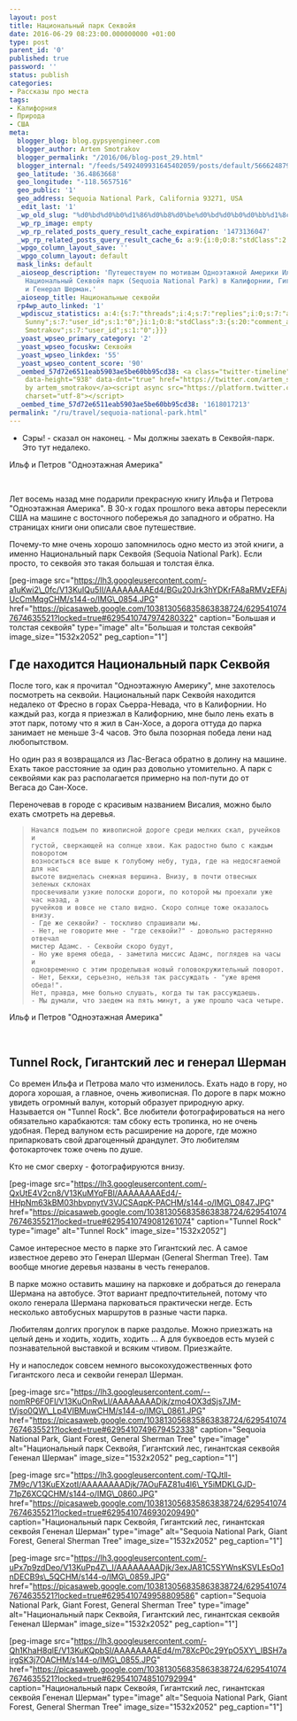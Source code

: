 ```yaml
---
layout: post
title: Национальный парк Секвойя
date: 2016-06-29 08:23:00.000000000 +01:00
type: post
parent_id: '0'
published: true
password: ''
status: publish
categories:
- Рассказы про места
tags:
- Калифорния
- Природа
- США
meta:
  blogger_blog: blog.gypsyengineer.com
  blogger_author: Artem Smotrakov
  blogger_permalink: "/2016/06/blog-post_29.html"
  blogger_internal: "/feeds/5492409931645402059/posts/default/5666248794994130006"
  geo_latitude: '36.4863668'
  geo_longitude: "-118.5657516"
  geo_public: '1'
  geo_address: Sequoia National Park, California 93271, USA
  _edit_last: '1'
  _wp_old_slug: "%d0%bd%d0%b0%d1%86%d0%b8%d0%be%d0%bd%d0%b0%d0%bb%d1%8c%d0%bd%d1%8b%d0%b5-%d1%81%d0%b5%d0%ba%d0%b2%d0%be%d0%b9%d0%b8"
  _wp_rp_image: empty
  _wp_rp_related_posts_query_result_cache_expiration: '1473136047'
  _wp_rp_related_posts_query_result_cache_6: a:9:{i:0;O:8:"stdClass":2:{s:7:"post_id";s:2:"67";s:5:"score";s:17:"44.41363648576862";}i:1;O:8:"stdClass":2:{s:7:"post_id";s:2:"64";s:5:"score";s:18:"20.721868721985334";}i:2;O:8:"stdClass":2:{s:7:"post_id";s:2:"72";s:5:"score";s:18:"12.039002246968078";}i:3;O:8:"stdClass":2:{s:7:"post_id";s:2:"71";s:5:"score";s:17:"8.820126422099879";}i:4;O:8:"stdClass":2:{s:7:"post_id";s:2:"59";s:5:"score";s:17:"6.720482173902521";}i:5;O:8:"stdClass":2:{s:7:"post_id";s:2:"63";s:5:"score";s:17:"6.274195071274102";}i:6;O:8:"stdClass":2:{s:7:"post_id";s:2:"69";s:5:"score";s:18:"2.7566523819414277";}i:7;O:8:"stdClass":2:{s:7:"post_id";s:2:"62";s:5:"score";s:18:"2.7566523819414277";}i:8;O:8:"stdClass":2:{s:7:"post_id";s:2:"66";s:5:"score";s:18:"1.1596369897058842";}}
  _wpgo_column_layout_save: ''
  _wpgo_column_layout: default
  mask_links: default
  _aioseop_description: 'Путешествуем по мотивам Одноэтажной Америки Ильфа и Петрова:
    Национальный Секвойя парк (Sequoia National Park) в Калифорнии, Гигантский Лес
    и Генерал Шерман.'
  _aioseop_title: Национальные секвойи
  rp4wp_auto_linked: '1'
  _wpdiscuz_statistics: a:4:{s:7:"threads";i:4;s:7:"replies";i:0;s:7:"authors";i:1;s:14:"recent_authors";a:2:{i:0;O:8:"stdClass":3:{s:20:"comment_author_email";s:19:"noreply@blogger.com";s:14:"comment_author";s:10:"Iren
    Sunny";s:7:"user_id";s:1:"0";}i:1;O:8:"stdClass":3:{s:20:"comment_author_email";s:19:"noreply@blogger.com";s:14:"comment_author";s:15:"Artem
    Smotrakov";s:7:"user_id";s:1:"0";}}}
  _yoast_wpseo_primary_category: '2'
  _yoast_wpseo_focuskw: Секвойя
  _yoast_wpseo_linkdex: '55'
  _yoast_wpseo_content_score: '90'
  _oembed_57d72e6511eab5903ae5be60bb95cd38: <a class="twitter-timeline" data-width="625"
    data-height="938" data-dnt="true" href="https://twitter.com/artem_smotrakov?ref_src=twsrc%5Etfw">Tweets
    by artem_smotrakov</a><script async src="https://platform.twitter.com/widgets.js"
    charset="utf-8"></script>
  _oembed_time_57d72e6511eab5903ae5be60bb95cd38: '1618017213'
permalink: "/ru/travel/sequoia-national-park.html"
---
```

- Сэры! - сказал он наконец. - Мы должны заехать в Секвойя-парк. Это тут недалеко.&nbsp;

Ильф и Петров "Одноэтажная Америка"

&nbsp;

Лет восемь назад мне подарили прекрасную книгу Ильфа и Петрова "Одноэтажная Америка". В 30-х годах прошлого века авторы пересекли США на машине с восточного побережья до западного и обратно. На страницах книги они описали свое путешествие.

Почему-то мне очень хорошо запомнилось одно место из этой книги, а именно Национальный парк Секвойя (Sequoia National Park). Если просто, то секвойя&nbsp;это такая большая и толстая ёлка.

[peg-image src="https://lh3.googleusercontent.com/-a1uKwi2\_0fc/V13KuIQu5II/AAAAAAAAEd4/BGu20Jrk3hYDKrFA8aRMVzEFAjUcCmMqgCHM/s144-o/IMG\_0854.JPG" href="https://picasaweb.google.com/103813056835863838724/6295410747674635521?locked=true#6295410747974280322" caption="Большая и толстая секвойя" type="image" alt="Большая и толстая секвойя" image\_size="1532x2052" peg\_caption="1"]

<!--more-->

## Где находится Национальный парк Секвойя

После того, как я прочитал "Одноэтажную Америку", мне захотелось посмотреть на секвойи. Национальный парк Секвойя находится недалеко от Фресно в горах Сьерра-Невада, что в Калифорнии. Но каждый раз, когда я приезжал в Калифорнию, мне было лень ехать в этот парк, потому что я жил в Сан-Хосе, а дорога оттуда до парка занимает не меньше 3-4 часов. Это была позорная победа лени над любопытством.

Но один раз я возвращался из Лас-Вегаса обратно в долину на машине. Ехать такое расстояние за один раз довольно утомительно. А парк с секвойями как раз располагается примерно на пол-пути до от Вегаса&nbsp;до Сан-Хосе.

Переночевав в городе с красивым названием Висалия, можно было ехать смотреть на деревья.

> ```
> Начался подъем по живописной дороге среди мелких скал, ручейков и
> густой, сверкающей на солнце хвои. Как радостно было с каждым поворотом
> возноситься все выше к голубому небу, туда, где на недосягаемой для нас
> высоте виднелась снежная вершина. Внизу, в почти отвесных зеленых склонах
> просвечивали узкие полоски дороги, по которой мы проехали уже час назад, а
> ручейков и вовсе не стало видно. Скоро солнце тоже оказалось внизу.
> - Где же секвойи? - тоскливо спрашивали мы.
> - Нет, не говорите мне - "где секвойи?" - довольно растерянно отвечал
> мистер Адамс. - Секвойи скоро будут,
> - Но уже время обеда, - заметила миссис Адамс, поглядев на часы и
> одновременно с этим проделывая новый головокружительный поворот.
> - Нет, Бекки, серьезно, нельзя так рассуждать - "уже время обеда!".
> Нет, правда, мне больно слушать, когда ты так рассуждаешь.
> - Мы думали, что заедем на пять минут, а уже прошло часа четыре.
> ```

Ильф и Петров "Одноэтажная Америка"

&nbsp;

## Tunnel Rock, Гигантский лес и генерал Шерман

Со времен Ильфа и Петрова мало что изменилось. Ехать надо в гору, но дорога хорошая, а главное, очень живописная. По дороге в парк можно увидеть огромный валун, который образует природную арку. Называется он "Tunnel Rock". Все любители фотографироваться на него обязательно карабкаются: там сбоку есть тропинка, но не очень удобная. Перед валуном есть расширение на дороге, где можно припарковать свой драгоценный драндулет. Это любителям фотокарточек тоже очень по душе.

Кто не смог сверху - фотографируются внизу.

[peg-image src="https://lh3.googleusercontent.com/-QxUtE4V2cn8/V13KuMYqFBI/AAAAAAAAEd4/-HHpNm63kBM03hbvpnytV3VJCSAqpK-PACHM/s144-o/IMG\_0847.JPG" href="https://picasaweb.google.com/103813056835863838724/6295410747674635521?locked=true#6295410749081261074" caption="Tunnel Rock" type="image" alt="Tunnel Rock" image\_size="1532x2052"]

Самое интересное место в парке это Гигантский лес. А самое известное дерево это Генерал Шерман (General Sherman Tree). Там вообще многие деревья названы в честь генералов.

В парке можно оставить машину на парковке и добраться до генерала Шермана на автобусе. Этот вариант предпочтительней, потому что около генерала Шермана парковаться практически негде. Есть несколько автобусных маршрутов в разные части парка.

Любителям долгих прогулок в парке раздолье. Можно приезжать на целый день и ходить, ходить, ходить ... А для буквоедов есть музей с познавательной выставкой и всяким чтивом. Приезжайте.

Ну и напоследок совсем немного высокохудожественных фото Гигантского леса и секвойи генерал Шерман.

[peg-image src="https://lh3.googleusercontent.com/--nomRP6F0FI/V13KuOnRwLI/AAAAAAAADjk/zmo4OX3dSjs7JM-tVjso0QW\_Lp4VIBMuwCHM/s144-o/IMG\_0861.JPG" href="https://picasaweb.google.com/103813056835863838724/6295410747674635521?locked=true#6295410749679452338" caption="Sequoia National Park, Giant Forest, General Sherman Tree" type="image" alt="Национальный парк Секвойя, Гигантский лес, гинантская секвойя Гененал Шерман" image\_size="1532x2052" peg\_caption="1"]

[peg-image src="https://lh3.googleusercontent.com/-TQJtll-7M9c/V13KuEXzotI/AAAAAAAADjk/7AOuFAZ81u4l6\_Y5iMDKLGJD-71pZ6XCQCHM/s144-o/IMG\_0860.JPG" href="https://picasaweb.google.com/103813056835863838724/6295410747674635521?locked=true#6295410746930209490" caption="Национальный парк Секвойя, Гигантский лес, гинантская секвойя Гененал Шерман" type="image" alt="Sequoia National Park, Giant Forest, General Sherman Tree" image\_size="1532x2052" peg\_caption="1"]

[peg-image src="https://lh3.googleusercontent.com/-uPx7p9zdDeo/V13KuPp4Z\_I/AAAAAAAADjk/3exJA81C5SYWnsKSVLEsOo1nDECB9s\_5QCHM/s144-o/IMG\_0859.JPG" href="https://picasaweb.google.com/103813056835863838724/6295410747674635521?locked=true#6295410749958809586" caption="Sequoia National Park, Giant Forest, General Sherman Tree" type="image" alt="Национальный парк Секвойя, Гигантский лес, гинантская секвойя Гененал Шерман" image\_size="1532x2052" peg\_caption="1"]

[peg-image src="https://lh3.googleusercontent.com/-Qh1KhaH8qlE/V13KuKQpbSI/AAAAAAAAEd4/m78XcP0c29YpO5XY\_IBSH7airgSK3j7OACHM/s144-o/IMG\_0855.JPG" href="https://picasaweb.google.com/103813056835863838724/6295410747674635521?locked=true#6295410748510792994" caption="Национальный парк Секвойя, Гигантский лес, гинантская секвойя Гененал Шерман" type="image" alt="Sequoia National Park, Giant Forest, General Sherman Tree" image\_size="1532x2052" peg\_caption="1"]

